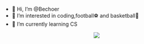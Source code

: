 - 👋 Hi, I’m @Bechoer
- 👀 I’m interested in coding,football⚽ and basketball🏀
- 🌱 I’m currently learning CS

  
<p align="center">
  <a href="https://skillicons.dev">
    <img src="https://skillicons.dev/icons?i=java,c,cpp,py,git,linux,postman,vim,html,css,,js" />
  </a>
</p>
<!---
Bechoer/Bechoer is a ✨ special ✨ repository because its `README.md` (this file) appears on your GitHub profile.
You can click the Preview link to take a look at your changes.
--->
